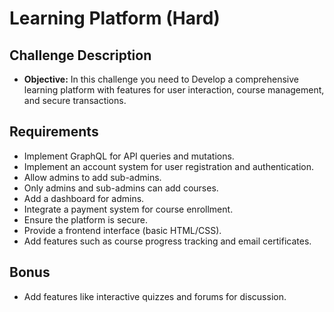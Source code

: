 # Learning Platform (Hard)

## Challenge Description

- **Objective:** In this challenge you need to Develop a comprehensive learning platform with features for user interaction, course management, and secure transactions.

## Requirements

- Implement GraphQL for API queries and mutations.
- Implement an account system for user registration and authentication.
- Allow admins to add sub-admins.
- Only admins and sub-admins can add courses.
- Add a dashboard for admins.
- Integrate a payment system for course enrollment.
- Ensure the platform is secure.
- Provide a frontend interface (basic HTML/CSS).
- Add features such as course progress tracking and email certificates.

## Bonus

- Add features like interactive quizzes and forums for discussion.